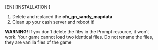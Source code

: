[EN] [INSTALLATION:]
1. Delete and replaced the **cfx_gn_sandy_mapdata**
2. Clean up your cash server and reboot it!

**WARNING!**
If you don't delete the files in the Prompt resource, it won't work. Your game cannot load two identical files. Do not rename the files, they are vanilla files of the game